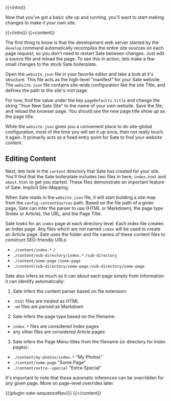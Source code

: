 {{<intro}}

Now that you've got a basic site up and running, you'll want to start making changes to make it your own site. 

{{</intro}}
{{<content}}

The first thing to know is that the development web server started by the `develop` command automatically recompiles the entire site sources on each page request, so you don't need to restart Sate between changes. Just edit a source file and reload the page. To see this in action, lets make a few small changes to the stock Sate boilerplate.

Open the `website.json` file in your favorite editor and take a look at it's structure. This file acts as the high-level "manifest" for your Sate website. The `website.json` file contains site-wide configuration like the site Title, and defines the path to the site's root page.

For now, find the value under the key `pageDefaults.title` and change the string "Your New Sate Site" to the name of your own website. Save the file, and reload the browser page. You should see the new page title show up as the page title.

While the `website.json` gives you a convenient place to do site-global configuration, most of the time you will set it up once, then not really touch it again. It primarily acts as a fixed entry point for Sate to find your website content.

## Editing Content

Next, lets look in the `content` directory that Sate has created for your site. You'll find that the Sate boilerplate includes two files in here, `index.html` and `about.html` to get you started. These files demonstrate an important feature of Sate: Implicit Site-Mapping.

When Sate reads in the `website.json` file, it will start building a site map from the `config.contentSources` path. Based on the file path of a given page, Sate can infer the parser to use (HTML or Markdown), the page type (Index or Article), the URL, and the Page Title.

Sate looks for an `index` page at each directory level. Each index file creates an Index page. Any files which are not named `index` will be used to create an Article page. Sate uses the folder and file names of these content files to construct SEO-friendly URLs:

  * `./content/index.*` <span class="arrow r"></span> `/`
  * `./content/sub-directory/index.*` <span class="arrow r"></span> `/sub-directory`
  * `./content/some-page` <span class="arrow r"></span> `/some-page`
  * `./content/sub-directory/some-page` <span class="arrow r"></span> `/sub-directory/some-page`

Sate also infers as much as it can about each page simply from information it can identify automatically:

 1. Sate infers the content parser based on file extension:
  * `.html` files are treated as HTML
  * `.md` files are parsed as Markdown
 2. Sate infers the page type based on the filename:
  * `index.*` files are considered Index pages
  * any other files are considered Article pages
 3. Sate infers the Page Menu titles from the filename (or directory for Index pages):
  * `./content/my-photos/index.*` <span class="arrow r"></span> "My Photos"
  * `./content/some-page` <span class="arrow r"></span> "Some Page"
  * `./content/extra--special` <span class="arrow r"></span> "Extra-Special"

It's important to note that these automatic inferences can be overridden for any given page. More on page-level overrides later.

{{{plugin-sate-sequenceNav}}}
{{</content}}